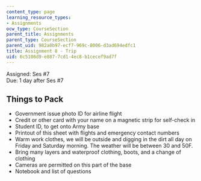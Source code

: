 ```yaml
---
content_type: page
learning_resource_types:
- Assignments
ocw_type: CourseSection
parent_title: Assignments
parent_type: CourseSection
parent_uid: 982a0b97-ecf7-969c-8006-d3ad694edfc1
title: Assignment 8 - Trip
uid: 6c5108d9-e887-7cd1-4ec8-b1cecef9ad7f
---
```


Assigned: Ses #7  
Due: 1 day after Ses #7

Things to Pack
--------------

*   Government issue photo ID for airline flight
*   Credit or other card with your name on a magnetic strip for self-check in
*   Student ID, to get onto Army base
*   Printout of this sheet with flights and emergency contact numbers
*   Warm work clothes, we will be outside and digging in the dirt all day on Friday and Saturday morning. The weather will be between 30 and 50F.
*   Bring many layers and waterproof clothing, boots, and a change of clothing
*   Cameras are permitted on this part of the base
*   Notebook and list of questions